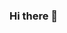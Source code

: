 ### Hi there 👋

<!--
**JunhyunB/JunhyunB** is a ✨ _special_ ✨ repository because its `README.md` (this file) appears on your GitHub profile.

[![Anurag's github stats](https://github-readme-stats.vercel.app/api?username=JunhyunB)](https://github.com/JunhyunB/github-readme-stats)
